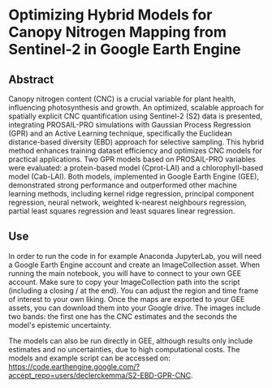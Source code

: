 # Optimizing Hybrid Models for Canopy Nitrogen Mapping from Sentinel-2 in Google Earth Engine

## Abstract

Canopy nitrogen content (CNC) is a crucial variable for plant health, influencing photosynthesis and growth. An optimized, scalable approach for spatially explicit CNC quantification using Sentinel-2 (S2) data is presented, integrating PROSAIL-PRO simulations with Gaussian Process Regression (GPR) and an Active Learning technique, specifically the Euclidean distance-based diversity (EBD) approach for selective sampling. This hybrid method enhances training dataset efficiency and optimizes CNC models for practical applications.
Two GPR models based on PROSAIL-PRO variables were evaluated: a protein-based model (Cprot-LAI) and a chlorophyll-based model (Cab-LAI). Both models, implemented in Google Earth Engine (GEE), demonstrated strong performance and outperformed other machine learning methods, including kernel ridge regression, principal component regression, neural network, weighted k-nearest neighbours regression, partial least squares regression and least squares linear regression. 

## Use

In order to run the code in for example Anaconda JupyterLab, you will need a Google Earth Engine account and create an ImageCollection asset. When running the main notebook, you will have to connect to your own GEE account. Make sure to copy your ImageCollection path into the script (including a closing / at the end). You can adjust the region and time frame of interest to your own liking. Once the maps are exported to your GEE assets, you can download them into your Google drive. The images include two bands: the first one has the CNC estimates and the seconds the model's epistemic uncertainty.

The models can also be run directly in GEE, although results only include estimates and no uncertainties, due to high computational costs. The models and example script can be accessed on: https://code.earthengine.google.com/?accept_repo=users/declerckemma/S2-EBD-GPR-CNC.
